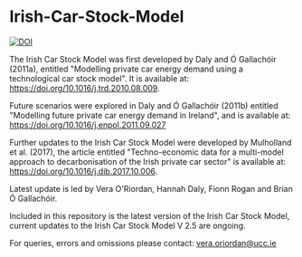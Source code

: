 # Irish-Car-Stock-Model

[![DOI](https://zenodo.org/badge/DOI/10.5281/zenodo.4651477.svg)](https://doi.org/10.5281/zenodo.4651477)

The Irish Car Stock Model was first developed by Daly and Ó Gallachóir (2011a), entitled "Modelling private car energy demand using a technological car stock model". It is available at: https://doi.org/10.1016/j.trd.2010.08.009. 

Future scenarios were explored in Daly and Ó Gallachóir (2011b) entitled "Modelling future private car energy demand in Ireland", and is available at: https://doi.org/10.1016/j.enpol.2011.09.027

Further updates to the Irish Car Stock Model were developed by Mulholland et al. (2017), the article entitled "Techno-economic data for a multi-model approach to decarbonisation of the Irish private car sector" is available at:  https://doi.org/10.1016/j.dib.2017.10.006.

Latest update is led by Vera O'Riordan, Hannah Daly, Fionn Rogan and Brian Ó Gallachóir.

Included in this repository is the latest version of the Irish Car Stock Model, current updates to the Irish Car Stock Model V 2.5 are ongoing.

For queries, errors and omissions please contact: vera.oriordan@ucc.ie
